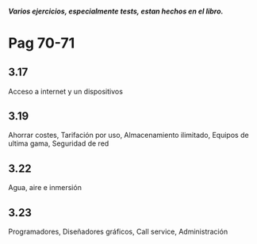 ##### Varios ejercicios, especialmente tests, estan hechos en el libro.

# Pag 70-71
## 3.17
Acceso a internet y un dispositivos
## 3.19
Ahorrar costes, Tarifación por uso, Almacenamiento ilimitado, Equipos de ultima gama, Seguridad de red

## 3.22
Agua, aire e inmersión

## 3.23
Programadores, Diseñadores gráficos, Call service, Administración
